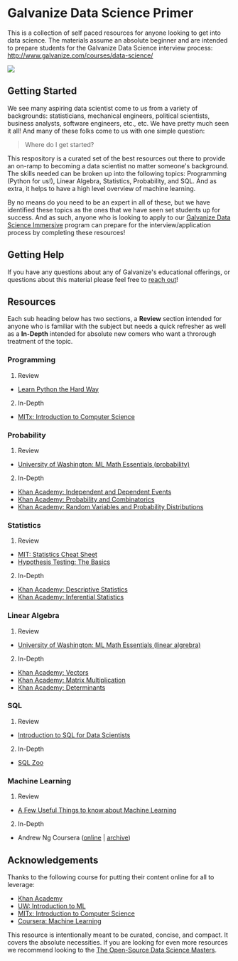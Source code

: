 # Galvanize Data Science Primer

This is a collection of self paced resources for anyone looking to get into data science. The materials assume an absolute beginner and are intended to prepare students for the Galvanize Data Science interview process: http://www.galvanize.com/courses/data-science/ 

![](http://i.giphy.com/5bo8XMq0GROw0.gif)

## Getting Started

We see many aspiring data scientist come to us from a variety of backgrounds: statisticians, mechanical engineers, political scientists, business analysts, software engineers, etc., etc. We have pretty much seen it all!  And many of these folks come to us with one simple question:

> Where do I get started?

This respository is a curated set of the best resources out there to provide an on-ramp to becoming a data scientist no matter someone's background.  The skills needed can be broken up into the following topics: Programming (Python for us!), Linear Algebra, Statistics, Probability, and SQL.  And as extra, it helps to have a high level overview of machine learning.

By no means do you need to be an expert in all of these, but we have identified these topics as the ones that we have seen set students up for success.  And as such, anyone who is looking to apply to our [Galvanize Data Science Immersive](http://www.galvanize.com/courses/data-science/ ) program can prepare for the interview/application process by completing these resources!

## Getting Help

If you have any questions about any of Galvanize's educational offerings, or questions about this material please feel free to [reach out](https://galvanize.zendesk.com/hc/en-us/requests/new)!

## Resources

Each sub heading below has two sections, a __Review__ section intended for anyone who is familiar with the subject but needs a quick refresher as well as a __In-Depth__ intended for absolute new comers who want a throrough treatment of the topic.

### Programming

1. Review
  * [Learn Python the Hard Way][1]
2. In-Depth
  * [MITx: Introduction to Computer Science][2]

### Probability

1. Review
  * [University of Washington: ML Math Essentials (probability)][3]
2. In-Depth
  * [Khan Academy: Independent and Dependent Events][4]
  * [Khan Academy: Probability and Combinatorics][5]
  * [Khan Academy: Random Variables and Probability Distributions][6]

### Statistics

1. Review
  * [MIT: Statistics Cheat Sheet][7]
  * [Hypothesis Testing: The Basics][7.1]
2. In-Depth
  * [Khan Academy: Descriptive Statistics][8]
  * [Khan Academy: Inferential Statistics][9]

### Linear Algebra

1. Review
  * [University of Washington: ML Math Essentials (linear algrebra)][10]
2. In-Depth
  * [Khan Academy: Vectors][11]
  * [Khan Academy: Matrix Multiplication][12]
  * [Khan Academy: Determinants][13]

### SQL

1. Review
  * [Introduction to SQL for Data Scientists][14]
2. In-Depth
  * [SQL Zoo][15]

### Machine Learning

1. Review
  * [A Few Useful Things to know about Machine Learning][16]
2. In-Depth
  * Andrew Ng Coursera ([online][17] | [archive][18])

## Acknowledgements

Thanks to the following course for putting their content online for all to leverage:
* [Khan Academy][20]
* [UW: Introduction to ML][19]
* [MITx: Introduction to Computer Science][2]
* [Coursera: Machine Learning][18]

This resource is intentionally meant to be curated, concise, and compact. It covers the absolute necessities. If you are looking for even more resources we recommend looking to the [The Open-Source Data Science Masters][21].

<!-- references -->

[1]: http://learnpythonthehardway.org/book/
[2]: https://www.edx.org/course/introduction-computer-science-mitx-6-00-1x-0

[3]: resources/probability.pdf
[4]: https://www.khanacademy.org/math/probability/independent-dependent-probability
[5]: https://www.khanacademy.org/math/probability/probability-and-combinatorics-topic
[6]: https://www.khanacademy.org/math/probability/random-variables-topic

[7]: http://web.mit.edu/~csvoss/Public/usabo/stats_handout.pdf
[7.1]: http://20bits.com/article/hypothesis-testing-the-basics
[8]: https://www.khanacademy.org/math/probability/descriptive-statistics
[9]: https://www.khanacademy.org/math/probability/statistics-inferential

[10]: resources/linear_algebra.pdf
[11]: https://www.khanacademy.org/math/linear-algebra/vectors_and_spaces/vectors/v/vector-introduction-linear-algebra
[12]: https://www.khanacademy.org/math/linear-algebra/matrix_transformations/composition_of_transformations/v/compositions-of-linear-transformations-1
[13]: https://www.khanacademy.org/math/linear-algebra/matrix_transformations/inverse_of_matrices/v/linear-algebra-deriving-a-method-for-determining-inverses

[14]: http://bensresearch.com/downloads/SQL.pdf
[15]: http://sqlzoo.net/wiki/SQL_Tutorial

[16]: http://homes.cs.washington.edu/~pedrod/papers/cacm12.pdf
[17]: https://www.coursera.org/course/ml
[18]: resources/coursera_ml

[19]: http://courses.washington.edu/css490/2012.Winter/CSS490-590-Winter2012-syllabus.html
[20]: https://www.khanacademy.org
[21]: http://datasciencemasters.org/
